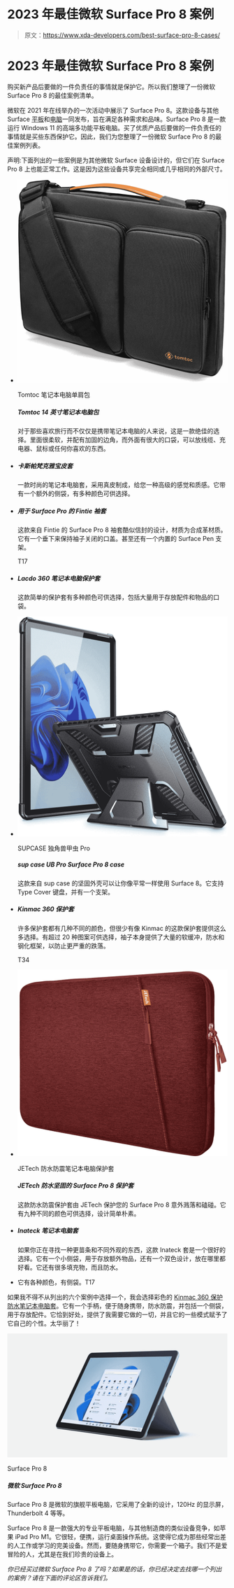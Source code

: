 # 2023 年最佳微软 Surface Pro 8 案例

> 原文：<https://www.xda-developers.com/best-surface-pro-8-cases/>

# 2023 年最佳微软 Surface Pro 8 案例

购买新产品后要做的一件负责任的事情就是保护它。所以我们整理了一份微软 Surface Pro 8 的最佳案例清单。

微软在 2021 年在线举办的一次活动中展示了 Surface Pro 8。这款设备与其他 Surface [平板](https://www.xda-developers.com/best-windows-tablets/)和[电脑](http://www.xda-developers.com/best-microsoft-surface-pcs/)一同发布，旨在满足各种需求和品味。Surface Pro 8 是一款运行 Windows 11 的高端多功能平板电脑。买了优质产品后要做的一件负责任的事情就是买些东西保护它。因此，我们为您整理了一份微软 Surface Pro 8 的最佳案例列表。

声明:下面列出的一些案例是为其他微软 Surface 设备设计的，但它们在 Surface Pro 8 上也能正常工作。这是因为这些设备共享完全相同或几乎相同的外部尺寸。

*   <picture>![This tomtoc bag does a great job keeping your device safe with extra cushioning and reinforced corners, and it has extra storage pouches so you can carry all your accessories. Plus, you can carry it around with the shoulder strap.](img/3536064d145d445727816efa66cf0737.png)</picture>

    Tomtoc 笔记本电脑单肩包

    ##### Tomtoc 14 英寸笔记本电脑包

    对于那些喜欢旅行而不仅仅是携带笔记本电脑的人来说，这是一款绝佳的选择。里面很柔软，并配有加固的边角，而外面有很大的口袋，可以放线缆、充电器、鼠标或任何你喜欢的东西。

*   ##### 卡斯帕梵克雅宝皮套

    一款时尚的笔记本电脑套，采用真皮制成，给您一种高级的感觉和质感。它带有一个额外的侧袋，有多种颜色可供选择。

*   ##### 用于 Surface Pro 的 Fintie 袖套

    这款来自 Fintie 的 Surface Pro 8 袖套酷似信封的设计，材质为合成革材质。它有一个垂下来保持袖子关闭的口盖。甚至还有一个内置的 Surface Pen 支架。

    T17
*   ##### Lacdo 360 笔记本电脑保护套

    这款简单的保护套有多种颜色可供选择，包括大量用于存放配件和物品的口袋。

*   <picture>![This rugged case from SUPCASE will allow you to use your Surface 8 as you would normally do. It supports the Type Cover Keyboard and has a kickstand.](img/a0bef2f191e538f6b1fc3ea93c41f39c.png)</picture>

    SUPCASE 独角兽甲虫 Pro

    ##### sup case UB Pro Surface Pro 8 case

    这款来自 sup case 的坚固外壳可以让你像平常一样使用 Surface 8。它支持 Type Cover 键盘，并有一个支架。

*   ##### Kinmac 360 保护套

    许多保护套都有几种不同的颜色，但很少有像 Kinmac 的这款保护套提供这么多选择。有超过 20 种图案可供选择，袖子本身提供了大量的软缓冲，防水和钢化框架，以防止更严重的跌落。

    T34
*   <picture>![This waterproof, shock-resistant sleeve from JETech protects your Surface Pro 8 accidental spills and bumps. It's available in nine different colors and features a basic, unsophisticated design.](img/0629df05683b572a2d7864993679882a.png)</picture>

    JETech 防水防震笔记本电脑保护套

    ##### JETech 防水坚固的 Surface Pro 8 保护套

    这款防水防震保护套由 JETech 保护您的 Surface Pro 8 意外溅落和磕碰。它有九种不同的颜色可供选择，设计简单朴素。

*   ##### Inateck 笔记本电脑套

    如果你正在寻找一种更苗条和不同外观的东西，这款 Inateck 套是一个很好的选择。它有一个小侧袋，用于存放额外物品，还有一个双色设计，放在哪里都好看。它还有很多填充物，而且防水。

*   它有各种颜色，有侧袋。T17

如果我不得不从列出的六个案例中选择一个，我会选择彩色的 [Kinmac 360 保护防水笔记本电脑套](https://www.amazon.com/Kinmac-Protective-inch-13-5-Waterproof-MacBook/dp/B07L65RRR9?tag=xda-5nkmdfe-20&ascsubtag=UUxdaUeUpU6250&asc_refurl=https%3A%2F%2Fwww.xda-developers.com%2Fbest-surface-pro-8-cases%2F&asc_campaign=Commerce)。它有一个手柄，便于随身携带，防水防震，并包括一个侧袋，用于存放配件。它恰到好处，提供了我需要它做的一切，并且它的一些模式赋予了它自己的个性。太华丽了！

 <picture>![The Surface Pro 8 is a high-end tablet with 11th-generation Intel processors and a fantastic screen.](img/52b67b0e6ea5a21aca3ec862632e0b8c.png)</picture> 

Surface Pro 8

##### 微软 Surface Pro 8

Surface Pro 8 是微软的旗舰平板电脑，它采用了全新的设计，120Hz 的显示屏，Thunderbolt 4 等等。

Surface Pro 8 是一款强大的专业平板电脑，与其他制造商的类似设备竞争，如苹果 iPad Pro M1。它很轻，便携，运行桌面操作系统。这使得它成为那些经常出差的人工作或学习的完美设备。然而，要随身携带它，你需要一个箱子。我们不是爱冒险的人，尤其是在我们珍贵的设备上。

*你已经买过微软 Surface Pro 8 了吗？如果是的话，你已经决定去找哪一个列出的案例？请在下面的评论区告诉我们。*